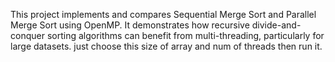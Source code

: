 This project implements and compares Sequential Merge Sort and Parallel Merge Sort using OpenMP. It demonstrates how recursive divide-and-conquer sorting algorithms can benefit from multi-threading, particularly for large datasets.
just choose this size of array and num of threads then run it.
